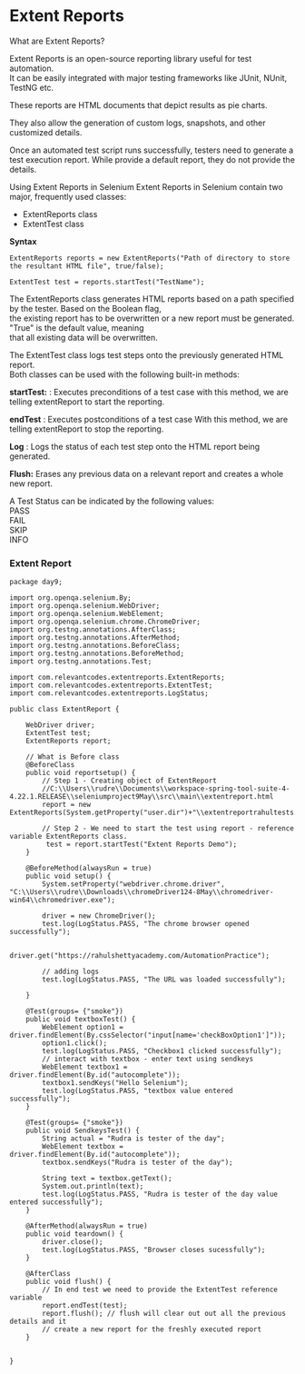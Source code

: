 # Extent Reports
What are Extent Reports?

Extent Reports is an open-source reporting library useful for test automation.  
It can be easily integrated with major testing frameworks like JUnit, NUnit, TestNG etc. 

These reports are HTML documents that depict results as pie charts.

They also allow the generation of custom logs, snapshots, and other customized details.

Once an automated test script runs successfully, testers need to generate a test
execution report. While provide a default report, they do not provide the details.  

Using Extent Reports in Selenium
Extent Reports in Selenium contain two major, frequently used classes:  
* ExtentReports class
* ExtentTest class

**Syntax**
```
ExtentReports reports = new ExtentReports("Path of directory to store the resultant HTML file", true/false);

ExtentTest test = reports.startTest("TestName");

```
The ExtentReports class generates HTML reports based on a path specified by the tester. Based on the Boolean flag,   
the existing  report has to be overwritten or a new report must be generated. "True" is the default value, meaning   
that all existing data will be overwritten.

The ExtentTest class logs test steps onto the previously generated HTML report.  
Both classes can be used with the following built-in methods:

**startTest:** : Executes preconditions of a test case
with this method, we are telling extentReport to start the reporting.

**endTest** : Executes postconditions of a test case
With this method, we are telling extentReport to stop the reporting.

**Log** : Logs the status of each test step onto the HTML report being generated.

**Flush:** Erases any previous data on a relevant report and creates a whole new report.

A Test Status can be indicated by the following values:  
PASS  
FAIL  
SKIP  
INFO  

### Extent Report
```
package day9;

import org.openqa.selenium.By;
import org.openqa.selenium.WebDriver;
import org.openqa.selenium.WebElement;
import org.openqa.selenium.chrome.ChromeDriver;
import org.testng.annotations.AfterClass;
import org.testng.annotations.AfterMethod;
import org.testng.annotations.BeforeClass;
import org.testng.annotations.BeforeMethod;
import org.testng.annotations.Test;

import com.relevantcodes.extentreports.ExtentReports;
import com.relevantcodes.extentreports.ExtentTest;
import com.relevantcodes.extentreports.LogStatus;

public class ExtentReport {
	
	WebDriver driver;
	ExtentTest test;
	ExtentReports report;
	
	// What is Before class
	@BeforeClass
	public void reportsetup() {
		// Step 1 - Creating object of ExtentReport
		//C:\\Users\\rudre\\Documents\\workspace-spring-tool-suite-4-4.22.1.RELEASE\\seleniumproject9May\\src\\main\\extentreport.html
		report = new ExtentReports(System.getProperty("user.dir")+"\\extentreportrahultests.html");
		
		// Step 2 - We need to start the test using report - reference variable ExtentReports class.
		 test = report.startTest("Extent Reports Demo");
	}
	
	@BeforeMethod(alwaysRun = true)
	public void setup() {
		System.setProperty("webdriver.chrome.driver", "C:\\Users\\rudre\\Downloads\\chromeDriver124-8May\\chromedriver-win64\\chromedriver.exe");

		driver = new ChromeDriver();
		test.log(LogStatus.PASS, "The chrome browser opened successfully");

		driver.get("https://rahulshettyacademy.com/AutomationPractice");
		
		// adding logs
		test.log(LogStatus.PASS, "The URL was loaded successfully");
	
	}
	
	@Test(groups= {"smoke"})
	public void textboxTest() {
		WebElement option1 = driver.findElement(By.cssSelector("input[name='checkBoxOption1']"));
		option1.click();
		test.log(LogStatus.PASS, "Checkbox1 clicked successfully");
		// interact with textbox - enter text using sendkeys
		WebElement textbox1 = driver.findElement(By.id("autocomplete"));
		textbox1.sendKeys("Hello Selenium");
		test.log(LogStatus.PASS, "textbox value entered successfully");
	}
	
	@Test(groups= {"smoke"})
	public void SendkeysTest() {
		String actual = "Rudra is tester of the day";
		WebElement textbox = driver.findElement(By.id("autocomplete"));
		textbox.sendKeys("Rudra is tester of the day");
		
		String text = textbox.getText();
		System.out.println(text);
		test.log(LogStatus.PASS, "Rudra is tester of the day value entered successfully");
	}
	
	@AfterMethod(alwaysRun = true)
	public void teardown() {
		driver.close();
		test.log(LogStatus.PASS, "Browser closes sucessfully");
	}
	
	@AfterClass
	public void flush() {
		// In end test we need to provide the ExtentTest reference variable
		report.endTest(test);
		report.flush(); // flush will clear out out all the previous details and it 
		// create a new report for the freshly executed report
	}
	
	
}


```